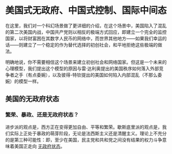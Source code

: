 # 美国式无政府、中国式控制、国际中间态

在这里，我们对一个科幻场景做了更详细的介绍，在这个场景中，美国陷入了混乱的第二次美国内战，中国共产党则以相反的极端方式回应，即建立一个完全的监控国家，以将财富困在其数字人民币的网络中，而世界其他地方——如果我们幸运的话——则建立了一个稳定的作为替代选择的初创社会，和平地拒绝这些极端的做法。

明确地说，你不需要相信这个场景来建立初创社会和网络国家。但这是一个未来的心理模型，我们提出这个模型的原因与雷·达利奥提出的美国秩序如何落入外部竞争者之手（有点委婉），以及彼得-特钦提出的美国如何陷入内部混乱（不那么委婉）的模型一样。

## 美国的无政府状态 
### 繁荣、暴政、还是无政府状态？
进步派的观点是，西方正在变得更加自由、平等和繁荣。歇斯底里派的观点是，我们实际上正处于暴政的萌芽阶段，无论是法西斯主义还是清醒主义。理论上不充分的是第三种可能性：即，至少在美国，民主党和共和党之间没有结果的权力斗争意味着美国正走向 [无政府状态](https://twitter.com/balajis/status/1484814748734550018)。